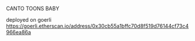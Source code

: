 CANTO TOONS BABY

deployed on goerli
https://goerli.etherscan.io/address/0x30cb55a1bffc70d8f519d76144cf73c4966ea86a